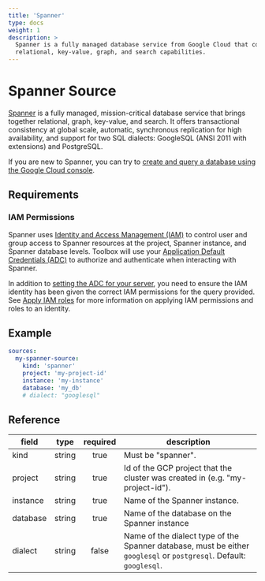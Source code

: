 ```yaml
---
title: 'Spanner'
type: docs
weight: 1
description: >
  Spanner is a fully managed database service from Google Cloud that combines 
  relational, key-value, graph, and search capabilities.
---
```


# Spanner Source

[Spanner][spanner-docs] is a fully managed, mission-critical database service
that brings together relational, graph, key-value, and search. It offers
transactional consistency at global scale, automatic, synchronous replication
for high availability, and support for two SQL dialects: GoogleSQL (ANSI 2011
with extensions) and PostgreSQL.

If you are new to Spanner, you can try to [create and query a database using
the Google Cloud console][spanner-quickstart].

[spanner-docs]: https://cloud.google.com/spanner/docs
[spanner-quickstart]: https://cloud.google.com/spanner/docs/create-query-database-console

## Requirements

### IAM Permissions

Spanner uses [Identity and Access Management (IAM)][iam-overview] to control
user and group access to Spanner resources at the project, Spanner instance, and
Spanner database levels. Toolbox will use your [Application Default Credentials
(ADC)][adc] to authorize and authenticate when interacting with Spanner.

In addition to [setting the ADC for your server][set-adc], you need to ensure
the IAM identity has been given the correct IAM permissions for the query
provided. See [Apply IAM roles][grant-permissions] for more information on
applying IAM permissions and roles to an identity.

[iam-overview]: https://cloud.google.com/spanner/docs/iam
[adc]: https://cloud.google.com/docs/authentication#adc
[set-adc]: https://cloud.google.com/docs/authentication/provide-credentials-adc
[grant-permissions]: https://cloud.google.com/spanner/docs/grant-permissions

## Example

```yaml
sources:
  my-spanner-source:
    kind: 'spanner'
    project: 'my-project-id'
    instance: 'my-instance'
    database: 'my_db'
    # dialect: "googlesql"
```

## Reference

| **field** | **type** | **required** | **description**                                                                                                     |
| --------- | :------: | :----------: | ------------------------------------------------------------------------------------------------------------------- |
| kind      |  string  |     true     | Must be "spanner".                                                                                                  |
| project   |  string  |     true     | Id of the GCP project that the cluster was created in (e.g. "my-project-id").                                       |
| instance  |  string  |     true     | Name of the Spanner instance.                                                                                       |
| database  |  string  |     true     | Name of the database on the Spanner instance                                                                        |
| dialect   |  string  |    false     | Name of the dialect type of the Spanner database, must be either `googlesql` or `postgresql`. Default: `googlesql`. |
